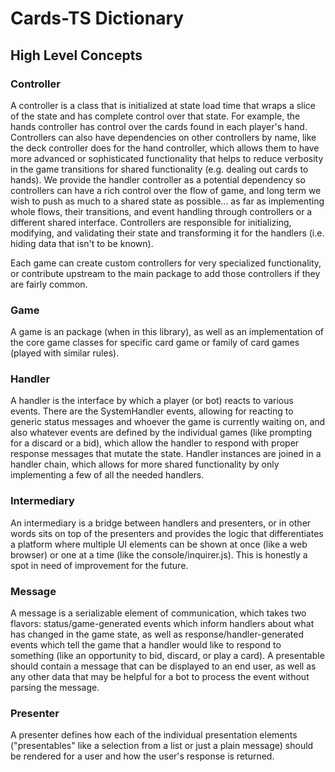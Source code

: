 # Cards-TS Dictionary

## High Level Concepts

### Controller

A controller is a class that is initialized at state load time that wraps a slice of the state and has complete control over that state. For example, the hands controller has control over the cards found in each player's hand. Controllers can also have dependencies on other controllers by name, like the deck controller does for the hand controller, which allows them to have more advanced or sophisticated functionality that helps to reduce verbosity in the game transitions for shared functionality (e.g. dealing out cards to hands). We provide the handler controller as a potential dependency so controllers can have a rich control over the flow of game, and long term we wish to push as much to a shared state as possible... as far as implementing whole flows, their transitions, and event handling through controllers or a different shared interface. Controllers are responsible for initializing, modifying, and validating their state and transforming it for the handlers (i.e. hiding data that isn't to be known).

Each game can create custom controllers for very specialized functionality, or contribute upstream to the main package to add those controllers if they are fairly common.

### Game

A game is an package (when in this library), as well as an implementation of the core game classes for specific card game or family of card games (played with similar rules).

### Handler

A handler is the interface by which a player (or bot) reacts to various events. There are the SystemHandler events, allowing for reacting to generic status messages and whoever the game is currently waiting on, and also whatever events are defined by the individual games (like prompting for a discard or a bid), which allow the handler to respond with proper response messages that mutate the state. Handler instances are joined in a handler chain, which allows for more shared functionality by only implementing a few of all the needed handlers.

### Intermediary

An intermediary is a bridge between handlers and presenters, or in other words sits on top of the presenters and provides the logic that differentiates a platform where multiple UI elements can be shown at once (like a web browser) or one at a time (like the console/inquirer.js). This is honestly a spot in need of improvement for the future.

### Message

A message is a serializable element of communication, which takes two flavors: status/game-generated events which inform handlers about what has changed in the game state, as well as response/handler-generated events which tell the game that a handler would like to respond to something (like an opportunity to bid, discard, or play a card). A presentable should contain a message that can be displayed to an end user, as well as any other data that may be helpful for a bot to process the event without parsing the message.

### Presenter

A presenter defines how each of the individual presentation elements ("presentables" like a selection from a list or just a plain message) should be rendered for a user and how the user's response is returned.